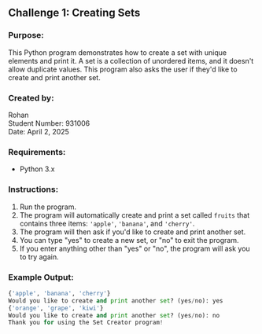## Challenge 1: Creating Sets

### Purpose:
This Python program demonstrates how to create a set with unique elements and print it. A set is a collection of unordered items, and it doesn't allow duplicate values. This program also asks the user if they'd like to create and print another set.

### Created by:
Rohan  
Student Number: 931006  
Date: April 2, 2025  

### Requirements:
* Python 3.x

### Instructions:
1. Run the program.
2. The program will automatically create and print a set called `fruits` that contains three items: `'apple'`, `'banana'`, and `'cherry'`.
3. The program will then ask if you'd like to create and print another set. 
4. You can type "yes" to create a new set, or "no" to exit the program.
5. If you enter anything other than "yes" or "no", the program will ask you to try again.

### Example Output:

```python
{'apple', 'banana', 'cherry'}
Would you like to create and print another set? (yes/no): yes
{'orange', 'grape', 'kiwi'}
Would you like to create and print another set? (yes/no): no
Thank you for using the Set Creator program!
